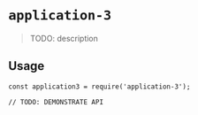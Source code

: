 # `application-3`

> TODO: description

## Usage

```
const application3 = require('application-3');

// TODO: DEMONSTRATE API
```
